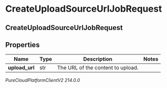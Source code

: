 # CreateUploadSourceUrlJobRequest

## CreateUploadSourceUrlJobRequest

## Properties

|Name | Type | Description | Notes|
|------------ | ------------- | ------------- | -------------|
| **upload_url** | str | The URL of the content to upload. | |



_PureCloudPlatformClientV2 214.0.0_
